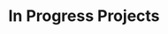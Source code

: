 ---
title: In Progress Projects
type: landing

cascade:
  - _target:
      kind: page
    params:
      show_breadcrumb: true

# Optional header image (relative to `static/media/` folder).
sections:
  - block: collection
    content:
      title: In Progress Projects
      filters:
        folders:
          - progress
    design:
      view: article-grid
      fill_image: false
      columns: 1
---
